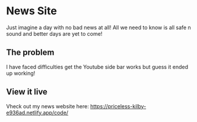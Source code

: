 # News Site

Just imagine a day with no bad news at all! All we need to know is all safe n sound and better days are yet to come!

## The problem

I have faced difficulties get the Youtube side bar works but guess it ended up working!

## View it live
Vheck out my news website here:
https://priceless-kilby-e936ad.netlify.app/code/